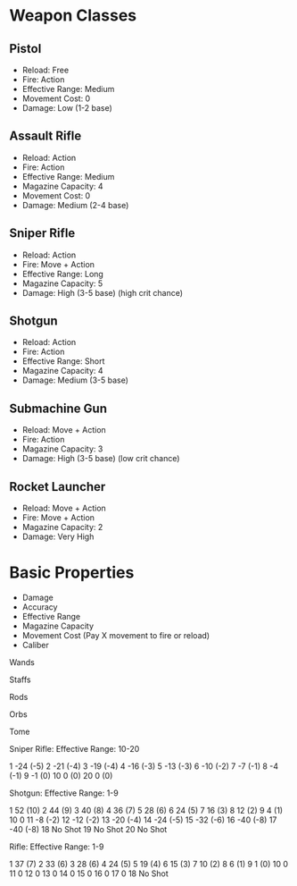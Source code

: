 # Weapon Classes

## Pistol
- Reload: Free
- Fire: Action
- Effective Range: Medium
- Movement Cost: 0
- Damage: Low (1-2 base)

## Assault Rifle
- Reload: Action
- Fire: Action
- Effective Range: Medium
- Magazine Capacity: 4
- Movement Cost: 0
- Damage: Medium (2-4 base)

## Sniper Rifle
- Reload: Action
- Fire: Move + Action
- Effective Range: Long
- Magazine Capacity: 5
- Damage: High (3-5 base) (high crit chance)

## Shotgun
- Reload: Action
- Fire: Action
- Effective Range: Short
- Magazine Capacity: 4
- Damage: Medium (3-5 base)

## Submachine Gun
- Reload: Move + Action
- Fire: Action
- Magazine Capacity: 3
- Damage: High (3-5 base) (low crit chance)

## Rocket Launcher
- Reload: Move + Action
- Fire: Move + Action
- Magazine Capacity: 2
- Damage: Very High

# Basic Properties
- Damage
- Accuracy
- Effective Range
- Magazine Capacity
- Movement Cost (Pay X movement to fire or reload)
- Caliber

Wands

Staffs

Rods

Orbs

Tome


Sniper Rifle:
Effective Range: 10-20

1	-24 (-5)
2	-21 (-4)
3	-19 (-4)
4	-16 (-3)
5	-13 (-3)
6	-10 (-2)
7	-7  (-1)
8	-4  (-1)
9	-1  (0)
10 0  (0)
20 0  (0)

Shotgun:
Effective Range: 1-9

1	52 (10)
2	44 (9)
3	40 (8)
4	36 (7)
5	28 (6)
6	24 (5)
7	16 (3)
8	12 (2)
9	4 (1)
10	0
11	-8 (-2)
12	-12 (-2)
13	-20 (-4)
14	-24 (-5)
15	-32 (-6)
16	-40 (-8)
17	-40 (-8)
18	No Shot
19	No Shot
20	No Shot

Rifle:
Effective Range: 1-9

1	37 (7)
2	33 (6)
3	28 (6)
4	24 (5)
5	19 (4)
6	15 (3)
7	10 (2)
8	6 (1)
9	1 (0)
10 0
11 0
12 0
13 0
14 0
15 0
16 0
17 0
18 No Shot
